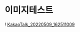 # 이미지테스트
! [KakaoTalk_20220509_162511009](https://user-images.githubusercontent.com/77824380/167556610-8ce9574c-5fef-44ca-bcdb-114f09cad0d1.jpg)
